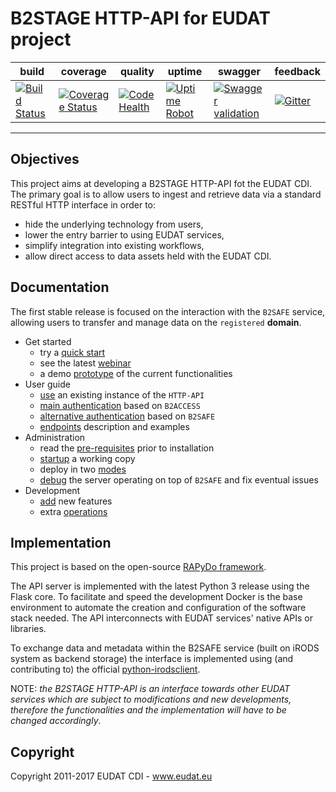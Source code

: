 
# B2STAGE HTTP-API for EUDAT project


| build | coverage | quality | uptime | swagger | feedback |
| --- | --- | --- | --- | --- | --- |
| [![Build Status](https://travis-ci.org/EUDAT-B2STAGE/http-api.svg?branch=master)](https://travis-ci.org/EUDAT-B2STAGE/http-api) | [![Coverage Status](https://coveralls.io/repos/github/EUDAT-B2STAGE/http-api/badge.svg?branch=master)](https://coveralls.io/github/EUDAT-B2STAGE/http-api?branch=master) | [![Code Health](https://landscape.io/github/EUDAT-B2STAGE/http-api/master/landscape.svg?style=flat)](https://landscape.io/github/EUDAT-B2STAGE/http-api/master) | [![Uptime Robot](https://img.shields.io/uptimerobot/ratio/m778586640-4e31f2b00e90bce508dcdf33.svg?maxAge=2592000)](https://stats.uptimerobot.com/xGG9gTK3q) | [![Swagger validation](https://img.shields.io/swagger/valid/2.0/https/b2stage.cineca.it/api/specs.svg)](http://petstore.swagger.io/?url=https://b2stage.cineca.it/api/specs&docExpansion=none) | [![Gitter](https://badges.gitter.im/EUDAT-B2STAGE/http-api.svg)](https://gitter.im/EUDAT-B2STAGE/http-api?utm_source=badge&utm_medium=badge&utm_campaign=pr-badge) |



---


## Objectives

This project aims at developing a B2STAGE HTTP-API fot the EUDAT CDI.
The primary goal is to allow users to ingest and retrieve data via a standard RESTful HTTP interface in order to:

- hide the underlying technology from users,
- lower the entry barrier to using EUDAT services,
- simplify integration into existing workflows,
- allow direct access to data assets held with the EUDAT CDI.
<!--
Over the EUDAT2020 project other functionalities will be added: the development road map is available on the [EUDAT Wiki](https://confluence.csc.fi/display/EUDAT2/Service+building+roadmap)
-->


## Documentation

The first stable release is focused on the interaction with the `B2SAFE` service, allowing users to transfer and manage data on the `registered` **domain**.

- Get started
    + try a [quick start](docs/user/user.md)
    + see the latest [webinar](https://pdonorio.github.io/chapters/webinars/b2stage)
    + a demo [prototype](docs/prototype.md) of the current functionalities
- User guide
    + [use](docs/user/user.md) an existing instance of the `HTTP-API`
    + [main authentication](docs/user/authentication.md) based on `B2ACCESS`
    + [alternative authentication](docs/user/authentication_b2safe.md) based on `B2SAFE`
    + [endpoints](docs/user/endpoints.md) description and examples
- Administration
    + read the [pre-requisites](docs/deploy/preq.md) prior to installation
    + [startup](docs/deploy/startup.md) a working copy
    + deploy in two [modes](docs/deploy/running_modes.md) 
    + [debug](docs/deploy/debug.md) the server operating on top of `B2SAFE` and fix eventual issues
- Development
    + [add](docs/development/development.md) new features
    + extra [operations](docs/development/operations.md)

<!--
Documentation for the current developed branch instead can be found 
[here](https://github.com/EUDAT-B2STAGE/http-api/tree/0.6.2/docs).
-->


## Implementation

This project is based on the open-source [RAPyDo framework](https://github.com/rapydo).

The API server is implemented with the latest Python 3 release using the Flask core. To facilitate and speed the development Docker is the base environment to automate the creation and configuration of the software stack needed.
The API interconnects with EUDAT services' native APIs or libraries.

To exchange data and metadata within the B2SAFE service (built on iRODS system as backend storage) the interface is implemented using (and contributing to) the official [python-irodsclient](https://github.com/irods/python-irodsclient).

NOTE: *the B2STAGE HTTP-API is an interface towards other EUDAT services which are subject to modifications and new developments, therefore the functionalities and the implementation will have to be changed accordingly*. 


## Copyright

Copyright 2011-2017 EUDAT CDI - www.eudat.eu
